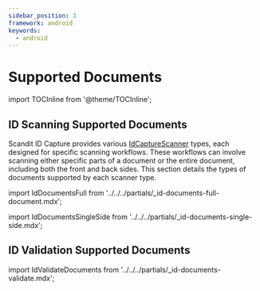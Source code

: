 ```yaml
---
sidebar_position: 3
framework: android
keywords:
  - android
---
```


# Supported Documents

import TOCInline from '@theme/TOCInline';

<TOCInline toc={toc} />

## ID Scanning Supported Documents

Scandit ID Capture provides various [IdCaptureScanner](https://docs.scandit.com/data-capture-sdk/android/id-capture/api/id-capture-scanner.html#id-capture-scanner) types, each designed for specific scanning workflows. These workflows can involve scanning either specific parts of a document or the entire document, including both the front and back sides. This section details the types of documents supported by each scanner type.

import IdDocumentsFull from '../../../partials/_id-documents-full-document.mdx';

<IdDocumentsFull/>

import IdDocumentsSingleSide from '../../../partials/_id-documents-single-side.mdx';

<IdDocumentsSingleSide/>

## ID Validation Supported Documents

import IdValidateDocuments from '../../../partials/_id-documents-validate.mdx';

<IdValidateDocuments/>